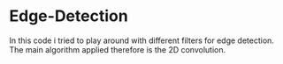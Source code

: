 # Edge-Detection
In this code i tried to play around with different filters for edge detection. The main algorithm applied therefore is the 2D convolution.
